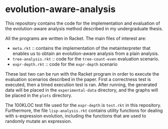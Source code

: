 # evolution-aware-analysis

This repository contains the code for the implementation and
evaluation of the evolution-aware analysis method described in my
undergraduate thesis.

All the programs are written in Racket. The main files of interest are:
- `meta.rkt` :: contains the implementation of the metainterpreter
  that enables us to obtain an evolution-aware analysis from a plain
  analysis.
- `tree-analysis.rkt` :: code for the `tree-count-even`
  evaluation scenario.
- `expr-depth.rkt` :: code for the `expr-depth` scenario

These last two can be run with the Racket program in order to execute
the evaluation scenarios described in the paper.  First a correctness
test is executed, then a timed execution test is ran. After
running, the generated data will be placed in the `experimental-data`
directory, and the graphs will be placed in the `plots` directory.

The 100KLOC test file used for the `expr-depth` is `test.rkt` in this
repository. Furthermore, the file `lisp-analysis.rkt` contains utility
functions for dealing with s-expression evolution, including the
functions that are used to randomly mutate an expression.
